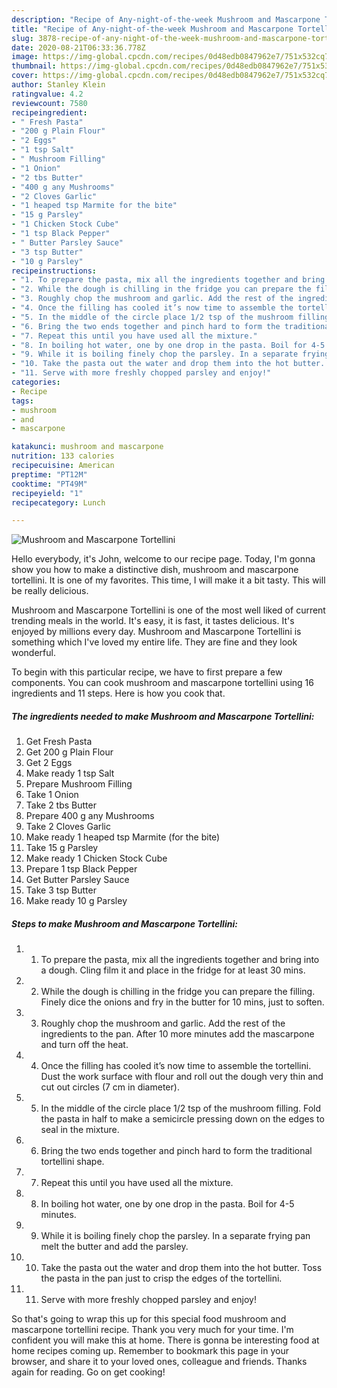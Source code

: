 ```yaml
---
description: "Recipe of Any-night-of-the-week Mushroom and Mascarpone Tortellini"
title: "Recipe of Any-night-of-the-week Mushroom and Mascarpone Tortellini"
slug: 3878-recipe-of-any-night-of-the-week-mushroom-and-mascarpone-tortellini
date: 2020-08-21T06:33:36.778Z
image: https://img-global.cpcdn.com/recipes/0d48edb0847962e7/751x532cq70/mushroom-and-mascarpone-tortellini-recipe-main-photo.jpg
thumbnail: https://img-global.cpcdn.com/recipes/0d48edb0847962e7/751x532cq70/mushroom-and-mascarpone-tortellini-recipe-main-photo.jpg
cover: https://img-global.cpcdn.com/recipes/0d48edb0847962e7/751x532cq70/mushroom-and-mascarpone-tortellini-recipe-main-photo.jpg
author: Stanley Klein
ratingvalue: 4.2
reviewcount: 7580
recipeingredient:
- " Fresh Pasta"
- "200 g Plain Flour"
- "2 Eggs"
- "1 tsp Salt"
- " Mushroom Filling"
- "1 Onion"
- "2 tbs Butter"
- "400 g any Mushrooms"
- "2 Cloves Garlic"
- "1 heaped tsp Marmite for the bite"
- "15 g Parsley"
- "1 Chicken Stock Cube"
- "1 tsp Black Pepper"
- " Butter Parsley Sauce"
- "3 tsp Butter"
- "10 g Parsley"
recipeinstructions:
- "1. To prepare the pasta, mix all the ingredients together and bring into a dough. Cling film it and place in the fridge for at least 30 mins."
- "2. While the dough is chilling in the fridge you can prepare the filling. Finely dice the onions and fry in the butter for 10 mins, just to soften."
- "3. Roughly chop the mushroom and garlic. Add the rest of the ingredients to the pan. After 10 more minutes add the mascarpone and turn off the heat."
- "4. Once the filling has cooled it’s now time to assemble the tortellini. Dust the work surface with flour and roll out the dough very thin and cut out circles (7 cm in diameter)."
- "5. In the middle of the circle place 1/2 tsp of the mushroom filling. Fold the pasta in half to make a semicircle pressing down on the edges to seal in the mixture."
- "6. Bring the two ends together and pinch hard to form the traditional tortellini shape."
- "7. Repeat this until you have used all the mixture."
- "8. In boiling hot water, one by one drop in the pasta. Boil for 4-5 minutes."
- "9. While it is boiling finely chop the parsley. In a separate frying pan melt the butter and add the parsley."
- "10. Take the pasta out the water and drop them into the hot butter. Toss the pasta in the pan just to crisp the edges of the tortellini."
- "11. Serve with more freshly chopped parsley and enjoy!"
categories:
- Recipe
tags:
- mushroom
- and
- mascarpone

katakunci: mushroom and mascarpone 
nutrition: 133 calories
recipecuisine: American
preptime: "PT12M"
cooktime: "PT49M"
recipeyield: "1"
recipecategory: Lunch

---
```



![Mushroom and Mascarpone Tortellini](https://img-global.cpcdn.com/recipes/0d48edb0847962e7/751x532cq70/mushroom-and-mascarpone-tortellini-recipe-main-photo.jpg)

Hello everybody, it's John, welcome to our recipe page. Today, I'm gonna show you how to make a distinctive dish, mushroom and mascarpone tortellini. It is one of my favorites. This time, I will make it a bit tasty. This will be really delicious.



Mushroom and Mascarpone Tortellini is one of the most well liked of current trending meals in the world. It's easy, it is fast, it tastes delicious. It's enjoyed by millions every day. Mushroom and Mascarpone Tortellini is something which I've loved my entire life. They are fine and they look wonderful.


To begin with this particular recipe, we have to first prepare a few components. You can cook mushroom and mascarpone tortellini using 16 ingredients and 11 steps. Here is how you cook that.

<!--inarticleads1-->

##### The ingredients needed to make Mushroom and Mascarpone Tortellini:

1. Get  Fresh Pasta
1. Get 200 g Plain Flour
1. Get 2 Eggs
1. Make ready 1 tsp Salt
1. Prepare  Mushroom Filling
1. Take 1 Onion
1. Take 2 tbs Butter
1. Prepare 400 g any Mushrooms
1. Take 2 Cloves Garlic
1. Make ready 1 heaped tsp Marmite (for the bite)
1. Take 15 g Parsley
1. Make ready 1 Chicken Stock Cube
1. Prepare 1 tsp Black Pepper
1. Get  Butter Parsley Sauce
1. Take 3 tsp Butter
1. Make ready 10 g Parsley




<!--inarticleads2-->

##### Steps to make Mushroom and Mascarpone Tortellini:

1. 1. To prepare the pasta, mix all the ingredients together and bring into a dough. Cling film it and place in the fridge for at least 30 mins.
1. 2. While the dough is chilling in the fridge you can prepare the filling. Finely dice the onions and fry in the butter for 10 mins, just to soften.
1. 3. Roughly chop the mushroom and garlic. Add the rest of the ingredients to the pan. After 10 more minutes add the mascarpone and turn off the heat.
1. 4. Once the filling has cooled it’s now time to assemble the tortellini. Dust the work surface with flour and roll out the dough very thin and cut out circles (7 cm in diameter).
1. 5. In the middle of the circle place 1/2 tsp of the mushroom filling. Fold the pasta in half to make a semicircle pressing down on the edges to seal in the mixture.
1. 6. Bring the two ends together and pinch hard to form the traditional tortellini shape.
1. 7. Repeat this until you have used all the mixture.
1. 8. In boiling hot water, one by one drop in the pasta. Boil for 4-5 minutes.
1. 9. While it is boiling finely chop the parsley. In a separate frying pan melt the butter and add the parsley.
1. 10. Take the pasta out the water and drop them into the hot butter. Toss the pasta in the pan just to crisp the edges of the tortellini.
1. 11. Serve with more freshly chopped parsley and enjoy!




So that's going to wrap this up for this special food mushroom and mascarpone tortellini recipe. Thank you very much for your time. I'm confident you will make this at home. There is gonna be interesting food at home recipes coming up. Remember to bookmark this page in your browser, and share it to your loved ones, colleague and friends. Thanks again for reading. Go on get cooking!
